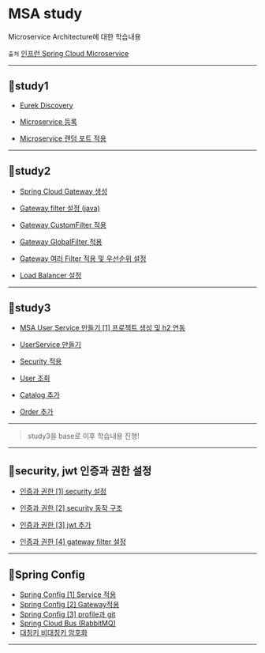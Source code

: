 # MSA study

Microservice Architecture에 대한 학습내용

`출처` [인프런 Spring Cloud Microservice](https://www.inflearn.com/course/%EC%8A%A4%ED%94%84%EB%A7%81-%ED%81%B4%EB%9D%BC%EC%9A%B0%EB%93%9C-%EB%A7%88%EC%9D%B4%ED%81%AC%EB%A1%9C%EC%84%9C%EB%B9%84%EC%8A%A4/dashboard)

---

## 📗study1

* [Eurek Discovery](https://velog.io/@ililil9482/Spring-Cloud-Netflix-Eureka-i8j2lbny)

* [Microservice 등록](https://velog.io/@ililil9482/Spring-Cloud-Microservice)

* [Microservice 랜덤 포트 적용](https://velog.io/@ililil9482/Microservice-%EB%9E%9C%EB%8D%A4-%ED%8F%AC%ED%8A%B8%EB%A1%9C-%EC%8B%A4%ED%96%89%ED%95%98%EA%B8%B0)

---

## 📗study2

* [Spring Cloud Gateway 생성](https://velog.io/@ililil9482/Spring-Cloud-Gateway-%EC%84%A4%EC%A0%95)

* [Gateway filter 설정 (java)](https://velog.io/@ililil9482/Spring-Cloud-Gateway-FilterJava-%EC%84%A4%EC%A0%95)

* [Gateway CustomFilter 적용](https://velog.io/@ililil9482/Spring-Cloud-Gateway-CustomFilter)

* [Gateway GlobalFilter 적용](https://velog.io/@ililil9482/Spring-Cloud-Gateway-GlobalFilter)

* [Gateway 여러 Filter 적용 및 우선순위 설정](https://velog.io/@ililil9482/Spring-Cloud-Gateway-LoggingFilter)

* [Load Balancer 설정](https://velog.io/@ililil9482/Gateway-Load-Balancer)

---

## 📗study3

* [MSA User Service 만들기 [1] 프로젝트 생성 및 h2 연동](https://velog.io/@ililil9482/MSA-User-Service-%EB%A7%8C%EB%93%A4%EA%B8%B0-1-%ED%94%84%EB%A1%9C%EC%A0%9D%ED%8A%B8-%EC%83%9D%EC%84%B1-%EB%B0%8F-h2-%EC%97%B0%EB%8F%99)

* [UserService 만들기](https://velog.io/@ililil9482/UserService-%EB%A7%8C%EB%93%A4%EA%B8%B0)

* [Security 적용](https://velog.io/@ililil9482/Security-%EC%A0%81%EC%9A%A9)

* [User 조회](https://velog.io/@ililil9482/User-%EC%A1%B0%ED%9A%8C)

* [Catalog 추가](https://velog.io/@ililil9482/Catalog-%EC%84%9C%EB%B9%84%EC%8A%A4)

* [Order 추가](https://velog.io/@ililil9482/Order-Service)

---

> study3을 base로 이후 학습내용 진행!

---

## 📘security, jwt 인증과 권한 설정

* [인증과 권한 [1] security 설정](https://velog.io/@ililil9482/%EC%9D%B8%EC%A6%9D%EA%B3%BC-%EA%B6%8C%ED%95%9C-1-security-%EC%84%A4%EC%A0%95)

* [인증과 권한 [2] security 동작 구조](https://velog.io/@ililil9482/%EC%9D%B8%EC%A6%9D%EA%B3%BC-%EA%B6%8C%ED%95%9C-2-security-%EB%8F%99%EC%9E%91-%EA%B5%AC%EC%A1%B0)

* [인증과 권한 [3] jwt 추가](https://velog.io/@ililil9482/%EC%9D%B8%EC%A6%9D%EA%B3%BC-%EA%B6%8C%ED%95%9C-3-jwt-%EC%B6%94%EA%B0%80)

* [인증과 권한 [4] gateway filter 설정](https://velog.io/@ililil9482/%EC%9D%B8%EC%A6%9D%EA%B3%BC-%EA%B6%8C%ED%95%9C-4-gateway-filter-%EC%84%A4%EC%A0%95)

---

## 📘Spring Config

* [Spring Config [1] Service 적용](https://velog.io/@ililil9482/Spring-Config-1-Service-%EC%A0%81%EC%9A%A9)
* [Spring Config [2] Gateway적용](https://velog.io/@ililil9482/Spring-Config-2-Gateway%EC%A0%81%EC%9A%A9)
* [Spring Config [3] profile과 git](https://velog.io/@ililil9482/Spring-Config-3-profile)
* [Spring Cloud Bus (RabbitMQ)](https://velog.io/@ililil9482/Spring-Cloud-Bus)
* [대칭키 비대칭키 암호화](https://velog.io/@ililil9482/Config-%EC%A0%95%EB%B3%B4-%EC%95%94%ED%98%B8%ED%99%94)

---
